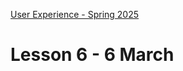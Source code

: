 [User Experience - Spring 2025](https://github.com/arturomorarioja-kea/WD_UX_F25/blob/main/README.md)

# Lesson 6 - 6 March

[## Exercise solutions]: #
[- Stored Music CDs(https://github.com/arturomorarioja/kea_js_stored_music_cds_solution)]: #
[- SPA Restaurant(https://github.com/arturomorarioja/kea_css_restaurant_spa)]: #
